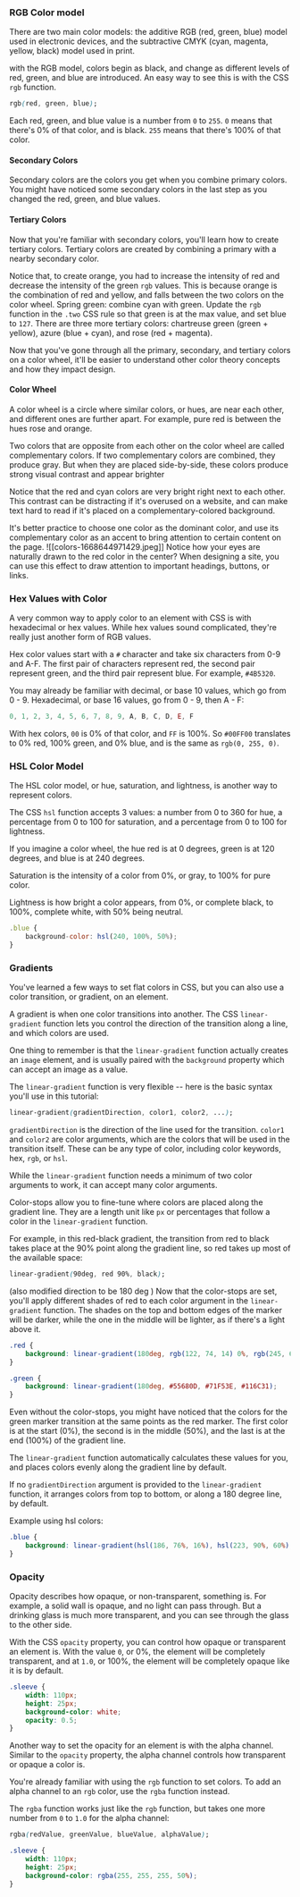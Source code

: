 ### RGB Color model
There are two main color models: the additive RGB (red, green, blue) model used in electronic devices, and the subtractive CMYK (cyan, magenta, yellow, black) model used in print.

with the RGB model, colors begin as black, and change as different levels of red, green, and blue are introduced. An easy way to see this is with the CSS `rgb` function.

```css
rgb(red, green, blue);
```

Each red, green, and blue value is a number from `0` to `255`. `0` means that there's 0% of that color, and is black. `255` means that there's 100% of that color.

#### Secondary Colors
Secondary colors are the colors you get when you combine primary colors. You might have noticed some secondary colors in the last step as you changed the red, green, and blue values.

#### Tertiary Colors
Now that you're familiar with secondary colors, you'll learn how to create tertiary colors. Tertiary colors are created by combining a primary with a nearby secondary color.

Notice that, to create orange, you had to increase the intensity of red and decrease the intensity of the green `rgb` values. This is because orange is the combination of red and yellow, and falls between the two colors on the color wheel.
Spring green: combine cyan with green. Update the `rgb` function in the `.two` CSS rule so that green is at the max value, and set blue to `127`.
There are three more tertiary colors: chartreuse green (green + yellow), azure (blue + cyan), and rose (red + magenta).

Now that you've gone through all the primary, secondary, and tertiary colors on a color wheel, it'll be easier to understand other color theory concepts and how they impact design.

#### Color Wheel
A color wheel is a circle where similar colors, or hues, are near each other, and different ones are further apart. For example, pure red is between the hues rose and orange.

Two colors that are opposite from each other on the color wheel are called complementary colors. If two complementary colors are combined, they produce gray. But when they are placed side-by-side, these colors produce strong visual contrast and appear brighter

Notice that the red and cyan colors are very bright right next to each other. This contrast can be distracting if it's overused on a website, and can make text hard to read if it's placed on a complementary-colored background.

It's better practice to choose one color as the dominant color, and use its complementary color as an accent to bring attention to certain content on the page.
![[colors-1668644971429.jpeg]]
Notice how your eyes are naturally drawn to the red color in the center? When designing a site, you can use this effect to draw attention to important headings, buttons, or links.

### Hex Values with Color
A very common way to apply color to an element with CSS is with hexadecimal or hex values. While hex values sound complicated, they're really just another form of RGB values.

Hex color values start with a `#` character and take six characters from 0-9 and A-F. The first pair of characters represent red, the second pair represent green, and the third pair represent blue. For example, `#4B5320`.

You may already be familiar with decimal, or base 10 values, which go from 0 - 9. Hexadecimal, or base 16 values, go from 0 - 9, then A - F:

```js
0, 1, 2, 3, 4, 5, 6, 7, 8, 9, A, B, C, D, E, F
```

With hex colors, `00` is 0% of that color, and `FF` is 100%. So `#00FF00` translates to 0% red, 100% green, and 0% blue, and is the same as `rgb(0, 255, 0)`.

### HSL Color Model
The HSL color model, or hue, saturation, and lightness, is another way to represent colors.

The CSS `hsl` function accepts 3 values: a number from 0 to 360 for hue, a percentage from 0 to 100 for saturation, and a percentage from 0 to 100 for lightness.

If you imagine a color wheel, the hue red is at 0 degrees, green is at 120 degrees, and blue is at 240 degrees.

Saturation is the intensity of a color from 0%, or gray, to 100% for pure color.

Lightness is how bright a color appears, from 0%, or complete black, to 100%, complete white, with 50% being neutral.
```js
.blue {
	background-color: hsl(240, 100%, 50%);
}
```

### Gradients
You've learned a few ways to set flat colors in CSS, but you can also use a color transition, or gradient, on an element.

A gradient is when one color transitions into another. The CSS `linear-gradient` function lets you control the direction of the transition along a line, and which colors are used.

One thing to remember is that the `linear-gradient` function actually creates an `image` element, and is usually paired with the `background` property which can accept an image as a value.

The `linear-gradient` function is very flexible -- here is the basic syntax you'll use in this tutorial:

```css
linear-gradient(gradientDirection, color1, color2, ...);
```

`gradientDirection` is the direction of the line used for the transition. `color1` and `color2` are color arguments, which are the colors that will be used in the transition itself. These can be any type of color, including color keywords, hex, `rgb`, or `hsl`.

 While the `linear-gradient` function needs a minimum of two color arguments to work, it can accept many color arguments.

Color-stops allow you to fine-tune where colors are placed along the gradient line. They are a length unit like `px` or percentages that follow a color in the `linear-gradient` function.

For example, in this red-black gradient, the transition from red to black takes place at the 90% point along the gradient line, so red takes up most of the available space:

```css
linear-gradient(90deg, red 90%, black);
```

(also modified direction to be 180 deg )
Now that the color-stops are set, you'll apply different shades of red to each color argument in the `linear-gradient` function. The shades on the top and bottom edges of the marker will be darker, while the one in the middle will be lighter, as if there's a light above it.

```css
.red {
	background: linear-gradient(180deg, rgb(122, 74, 14) 0%, rgb(245, 62, 113) 50%, rgb(162, 27, 27) 100%);
}
```

```css
.green {
	background: linear-gradient(180deg, #55680D, #71F53E, #116C31);
}
```
Even without the color-stops, you might have noticed that the colors for the green marker transition at the same points as the red marker. The first color is at the start (0%), the second is in the middle (50%), and the last is at the end (100%) of the gradient line.

The `linear-gradient` function automatically calculates these values for you, and places colors evenly along the gradient line by default.

If no `gradientDirection` argument is provided to the `linear-gradient` function, it arranges colors from top to bottom, or along a 180 degree line, by default.

Example using hsl colors:
```css
.blue {
	background: linear-gradient(hsl(186, 76%, 16%), hsl(223, 90%, 60%), hsl(240, 56%, 42%));
}
```

### Opacity
Opacity describes how opaque, or non-transparent, something is. For example, a solid wall is opaque, and no light can pass through. But a drinking glass is much more transparent, and you can see through the glass to the other side.

With the CSS `opacity` property, you can control how opaque or transparent an element is. With the value `0`, or 0%, the element will be completely transparent, and at `1.0`, or 100%, the element will be completely opaque like it is by default.

```css
.sleeve {
	width: 110px;
	height: 25px;
	background-color: white;
	opacity: 0.5;
}
```
Another way to set the opacity for an element is with the alpha channel. Similar to the `opacity` property, the alpha channel controls how transparent or opaque a color is.

You're already familiar with using the `rgb` function to set colors. To add an alpha channel to an `rgb` color, use the `rgba` function instead.

The `rgba` function works just like the `rgb` function, but takes one more number from `0` to `1.0` for the alpha channel:

```css
rgba(redValue, greenValue, blueValue, alphaValue);
```

```css
.sleeve {
	width: 110px;
	height: 25px;
	background-color: rgba(255, 255, 255, 50%);
}
```

